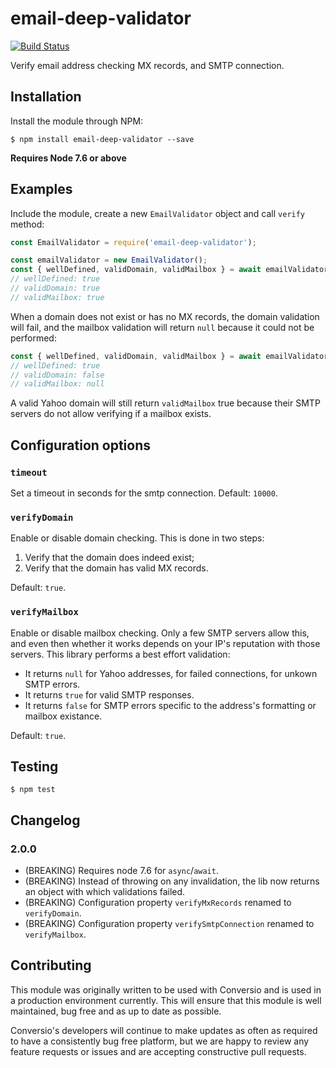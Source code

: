 # email-deep-validator

[![Build Status](https://travis-ci.org/getconversio/email-deep-validator.svg?branch=master)](https://travis-ci.org/getconversio/email-deep-validator)

Verify email address checking MX records, and SMTP connection.

## Installation

Install the module through NPM:

    $ npm install email-deep-validator --save

**Requires Node 7.6 or above**

## Examples

Include the module, create a new `EmailValidator` object and call `verify` method:

```javascript
const EmailValidator = require('email-deep-validator');

const emailValidator = new EmailValidator();
const { wellDefined, validDomain, validMailbox } = await emailValidator.verify('foo@email.com');
// wellDefined: true
// validDomain: true
// validMailbox: true
```

When a domain does not exist or has no MX records, the domain validation will fail, and the mailbox validation will return `null` because it could not be performed:

```javascript
const { wellDefined, validDomain, validMailbox } = await emailValidator.verify('foo@bad-domain.com');
// wellDefined: true
// validDomain: false
// validMailbox: null
```

A valid Yahoo domain will still return `validMailbox` true because their SMTP servers do not allow verifying if a mailbox exists.

## Configuration options

### `timeout`

Set a timeout in seconds for the smtp connection. Default: `10000`.

### `verifyDomain`

Enable or disable domain checking. This is done in two steps:

1. Verify that the domain does indeed exist;
2. Verify that the domain has valid MX records.

Default: `true`.

### `verifyMailbox`

Enable or disable mailbox checking. Only a few SMTP servers allow this, and even then whether it works depends on your IP's reputation with those servers. This library performs a best effort validation:

* It returns `null` for Yahoo addresses, for failed connections, for unkown SMTP errors.
* It returns `true` for valid SMTP responses.
* It returns `false` for SMTP errors specific to the address's formatting or mailbox existance.

Default: `true`.

## Testing

    $ npm test

## Changelog

### 2.0.0

* (BREAKING) Requires node 7.6 for `async`/`await`.
* (BREAKING) Instead of throwing on any invalidation, the lib now returns an object with which validations failed.
* (BREAKING) Configuration property `verifyMxRecords` renamed to `verifyDomain`.
* (BREAKING) Configuration property `verifySmtpConnection` renamed to `verifyMailbox`.

## Contributing

This module was originally written to be used with Conversio and is used in a production environment currently. This will ensure that this module is well maintained, bug free and as up to date as possible.

Conversio's developers will continue to make updates as often as required to have a consistently bug free platform, but we are happy to review any feature requests or issues and are accepting constructive pull requests.
